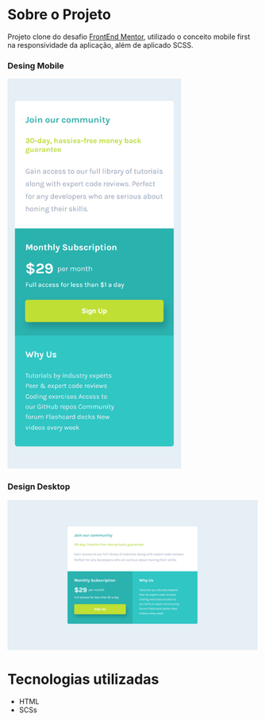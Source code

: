 # Sobre o Projeto
Projeto clone do desafio [FrontEnd Mentor](https://www.frontendmentor.io/challenges/single-price-grid-component-5ce41129d0ff452fec5abbbc), utilizado o conceito mobile first na responsividade da aplicação, além de aplicado SCSS.

### Desing Mobile
<img src="https://github.com/cloviswrodrigues/single_price_grid_component_challenge_hub/blob/c4a0f007c86c2172b410bfcb7f626153ba1c11e0/brief/images/design_mobile.png" width="350">

### Design Desktop
![](https://github.com/cloviswrodrigues/single_price_grid_component_challenge_hub/blob/c4a0f007c86c2172b410bfcb7f626153ba1c11e0/brief/images/design_desktop.png)

# Tecnologias utilizadas
* HTML
* SCSs
